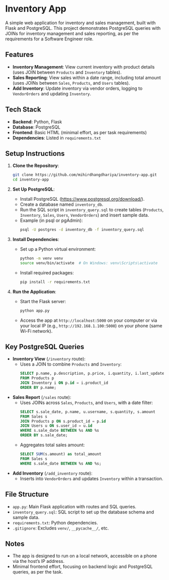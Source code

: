 # Inventory App

A simple web application for inventory and sales management, built with Flask and PostgreSQL. This project demonstrates PostgreSQL queries with JOINs for inventory management and sales reporting, as per the requirements for a Software Engineer role.

## Features
- **Inventory Management**: View current inventory with product details (uses JOIN between `Products` and `Inventory` tables).
- **Sales Reporting**: View sales within a date range, including total amount (uses JOINs between `Sales`, `Products`, and `Users` tables).
- **Add Inventory**: Update inventory via vendor orders, logging to `VendorOrders` and updating `Inventory`.

## Tech Stack
- **Backend**: Python, Flask
- **Database**: PostgreSQL
- **Frontend**: Basic HTML (minimal effort, as per task requirements)
- **Dependencies**: Listed in `requirements.txt`

## Setup Instructions
1. **Clone the Repository**:
   ```bash
   git clone https://github.com/mihirdhangdhariya/inventory-app.git
   cd inventory-app
   ```

2. **Set Up PostgreSQL**:
   - Install PostgreSQL (https://www.postgresql.org/download/).
   - Create a database named `inventory_db`.
   - Run the SQL script in `inventory_query.sql` to create tables (`Products`, `Inventory`, `Sales`, `Users`, `VendorOrders`) and insert sample data.
   - Example (in psql or pgAdmin):
     ```bash
     psql -U postgres -d inventory_db -f inventory_query.sql
     ```

3. **Install Dependencies**:
   - Set up a Python virtual environment:
     ```bash
     python -m venv venv
     source venv/bin/activate  # On Windows: venv\Scripts\activate
     ```
   - Install required packages:
     ```bash
     pip install -r requirements.txt
     ```

4. **Run the Application**:
   - Start the Flask server:
     ```bash
     python app.py
     ```
   - Access the app at `http://localhost:5000` on your computer or via your local IP (e.g., `http://192.168.1.100:5000`) on your phone (same Wi-Fi network).

## Key PostgreSQL Queries
- **Inventory View** (`/inventory` route):
  - Uses a JOIN to combine `Products` and `Inventory`:
    ```sql
    SELECT p.name, p.description, p.price, i.quantity, i.last_updated
    FROM Products p
    JOIN Inventory i ON p.id = i.product_id
    ORDER BY p.name;
    ```
- **Sales Report** (`/sales` route):
  - Uses JOINs across `Sales`, `Products`, and `Users`, with a date filter:
    ```sql
    SELECT s.sale_date, p.name, u.username, s.quantity, s.amount
    FROM Sales s
    JOIN Products p ON s.product_id = p.id
    JOIN Users u ON s.user_id = u.id
    WHERE s.sale_date BETWEEN %s AND %s
    ORDER BY s.sale_date;
    ```
  - Aggregates total sales amount:
    ```sql
    SELECT SUM(s.amount) as total_amount
    FROM Sales s
    WHERE s.sale_date BETWEEN %s AND %s;
    ```
- **Add Inventory** (`/add_inventory` route):
  - Inserts into `VendorOrders` and updates `Inventory` within a transaction.

## File Structure
- `app.py`: Main Flask application with routes and SQL queries.
- `inventory_query.sql`: SQL script to set up the database schema and sample data.
- `requirements.txt`: Python dependencies.
- `.gitignore`: Excludes `venv/`, `__pycache__/`, etc.

## Notes
- The app is designed to run on a local network, accessible on a phone via the host’s IP address.
- Minimal frontend effort, focusing on backend logic and PostgreSQL queries, as per the task.
